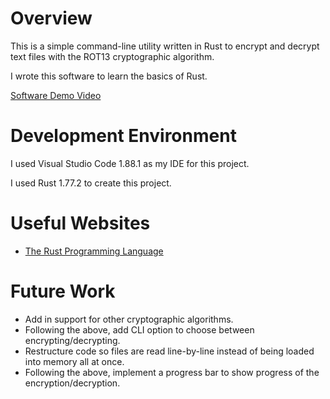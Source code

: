 # Overview

This is a simple command-line utility written in Rust to encrypt and decrypt text files with the ROT13 cryptographic algorithm.

I wrote this software to learn the basics of Rust.

[Software Demo Video](https://youtu.be/5pX8teR8oEc)

# Development Environment

I used Visual Studio Code 1.88.1 as my IDE for this project.

I used Rust 1.77.2 to create this project.

# Useful Websites

- [The Rust Programming Language](https://doc.rust-lang.org/stable/book/)

# Future Work

- Add in support for other cryptographic algorithms.
- Following the above, add CLI option to choose between encrypting/decrypting.
- Restructure code so files are read line-by-line instead of being loaded into memory all at once.
- Following the above, implement a progress bar to show progress of the encryption/decryption.

